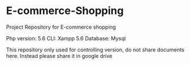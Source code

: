 # E-commerce-Shopping
Project Repository for E-commerce shopping

Php version: 5.6
CLI: Xampp 5.6
Database: Mysql

This repository only used for controlling version, do not share documents here.
Instead please share it in google drive
